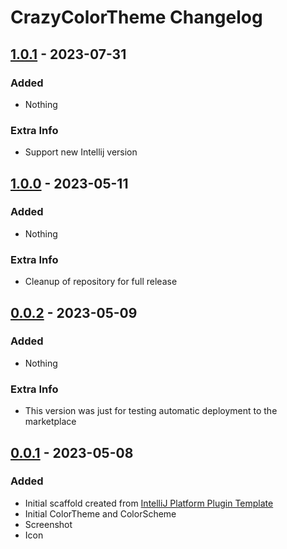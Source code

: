 # CrazyColorTheme Changelog

## [1.0.1] - 2023-07-31

### Added
- Nothing

### Extra Info
- Support new Intellij version

## [1.0.0] - 2023-05-11

### Added
- Nothing

### Extra Info
- Cleanup of repository for full release

## [0.0.2] - 2023-05-09

### Added
- Nothing

### Extra Info
- This version was just for testing automatic deployment to the marketplace

## [0.0.1] - 2023-05-08

### Added
- Initial scaffold created from [IntelliJ Platform Plugin Template](https://github.com/JetBrains/intellij-platform-plugin-template)
- Initial ColorTheme and ColorScheme
- Screenshot
- Icon

[1.0.1]: https://github.com/CrazyBene/CrazyColorTheme/releases/tag/1.0.1
[1.0.0]: https://github.com/CrazyBene/CrazyColorTheme/releases/tag/1.0.0
[0.0.2]: https://github.com/CrazyBene/CrazyColorTheme/releases/tag/0.0.2
[0.0.1]: https://github.com/CrazyBene/CrazyColorTheme/releases/tag/0.0.1
